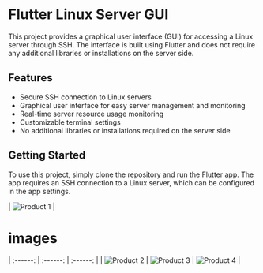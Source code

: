 # Flutter Linux Server GUI

This project provides a graphical user interface (GUI) for accessing a Linux server through SSH. The interface is built using Flutter and does not require any additional libraries or installations on the server side.

## Features

- Secure SSH connection to Linux servers
- Graphical user interface for easy server management and monitoring
- Real-time server resource usage monitoring
- Customizable terminal settings
- No additional libraries or installations required on the server side

## Getting Started

To use this project, simply clone the repository and run the Flutter app. The app requires an SSH connection to a Linux server, which can be configured in the app settings.

| ![Product 1](image/app/app2.jpg) |

# images

| :------: | :------: | :------: |
| ![Product 2](image/app/app2.jpg) | ![Product 3](image/app/app3.jpg) | ![Product 4](image/app/app4.jpg) |

